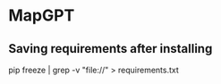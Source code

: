 # MapGPT

## Saving requirements after installing

pip freeze | grep -v "file://" > requirements.txt
